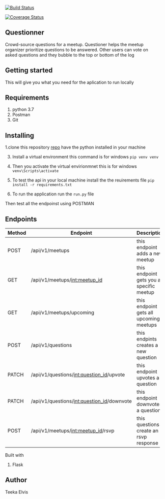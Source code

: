 
[![Build Status](https://travis-ci.com/teekize/Questionner.svg?branch=develope)](https://travis-ci.com/teekize/Questionner)


[![Coverage Status](https://coveralls.io/repos/github/teekize/Questionner/badge.svg?branch=develope)](https://coveralls.io/github/teekize/Questionner?branch=develope)

## Questionner

Crowd-source questions for a meetup. Questioner helps the meetup organizer prioritize questions to be answered. Other users can vote on asked questions and they bubble to the top or bottom of the log

## Getting started
This will give you what you need for the aplication to run locally

## Requirements

1. python 3.7
2. Postman
3. Git

## Installing 
 1.clone this repository
 [repo](https://github.com/teekize/Questionner.git)
 have the python installed in your machine
 
 3. Install a virtual environment
 this command is for windows
 `pip venv venv`

 4. Then you activate the virtual envirionmnet
 this is for windows
 `venv\Scripts\activate`

 5. To test the api in your local machine
 install the the reuirements file 
 `pip install -r requirements.txt`

 6. To run the application 
 run the `run.py` file 

 Then test all the endpoinst using POSTMAN
## Endpoints
 | Method  	|   Endpoint	                            |  Description 	    |
|---	    |---	                                    |---	            |
|  POST 	| /api/v1/meetups  	                        |   this endpoint adds a new meetup	    |   
|   GET	    | /api/v1/meetups/<int:meetup_id>           |   this endpoint gets you a specific meetup	|
|  GET 	    | /api/v1/meetups/upcoming	                |   this endpoint gets all upcoming meetups	|
|  POST	    | /api/v1/questions	                        |   this endpints creates a new question	|
|  PATCH 	| /api/v1/questions/<int:question_id>/upvote|   this endpoint upvotes a question	|
|  PATCH 	| /api/v1/questions/<int:question_id>/downvote|  this endpoint  downvotes a question	|
|  POST 	| /api/v1/meetups/<int:meetup_id>/rsvp 	      |   this questions create an rsvp response	|

Built with
1. Flask

## Author 
Teeka Elvis
